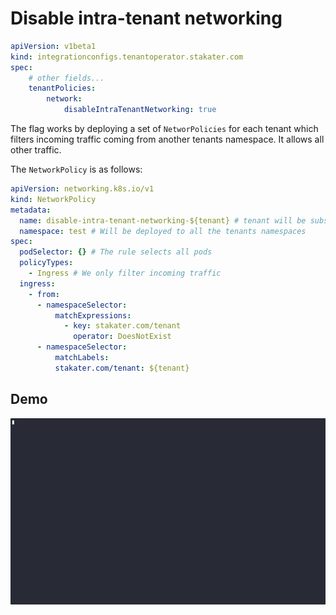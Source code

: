 # Disable intra-tenant networking

```yaml title="Integration Configuration"
apiVersion: v1beta1
kind: integrationconfigs.tenantoperator.stakater.com
spec:
    # other fields...
    tenantPolicies:
        network:
            disableIntraTenantNetworking: true
```

The flag works by deploying a set of `NetworPolicies` for each tenant which filters incoming traffic coming from another tenants namespace. It allows all other traffic.

The `NetworkPolicy` is as follows:

```yaml
apiVersion: networking.k8s.io/v1
kind: NetworkPolicy
metadata:
  name: disable-intra-tenant-networking-${tenant} # tenant will be substituted for the tenant-name
  namespace: test # Will be deployed to all the tenants namespaces
spec:
  podSelector: {} # The rule selects all pods
  policyTypes:
    - Ingress # We only filter incoming traffic
  ingress:
    - from:
      - namespaceSelector:
          matchExpressions:
            - key: stakater.com/tenant
              operator: DoesNotExist
      - namespaceSelector:
          matchLabels:
          stakater.com/tenant: ${tenant}
```

## Demo

![Disable intra-tenant networking demo](../../../images/disableIntraTenantNetworkingDemo.gif)

